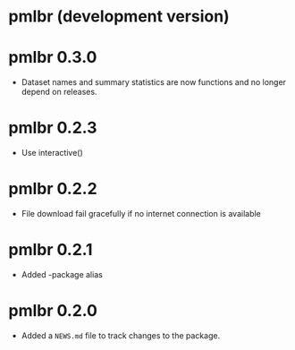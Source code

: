 # pmlbr (development version)

# pmlbr 0.3.0

* Dataset names and summary statistics are now functions and no longer depend on releases.

# pmlbr 0.2.3

* Use interactive()

# pmlbr 0.2.2
* File download fail gracefully if no internet connection is available

# pmlbr 0.2.1
* Added -package alias

# pmlbr 0.2.0

* Added a `NEWS.md` file to track changes to the package.
